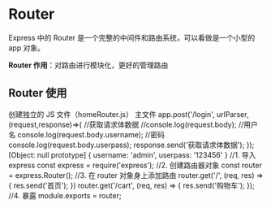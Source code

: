# Router

Express 中的 Router 是一个完整的中间件和路由系统，可以看做是一个小型的 app 对象。

**Router 作用**：对路由进行模块化，更好的管理路由 

## Router 使用

 创建独立的 JS 文件（homeRouter.js） 主文件 app.post('/login', urlParser, (request,response)=>{ //获取请求体数据 //console.log(request.body); //用户名 console.log(request.body.username); //密码 console.log(request.body.userpass); response.send('获取请求体数据'); }); [Object: null prototype] { username: 'admin', userpass: '123456' } //1. 导入 express const express = require('express'); //2. 创建路由器对象 const router = express.Router(); //3. 在 router 对象身上添加路由 router.get('/', (req, res) => { res.send('首页'); }) router.get('/cart', (req, res) => { res.send('购物车'); }); //4. 暴露 module.exports = router; 
